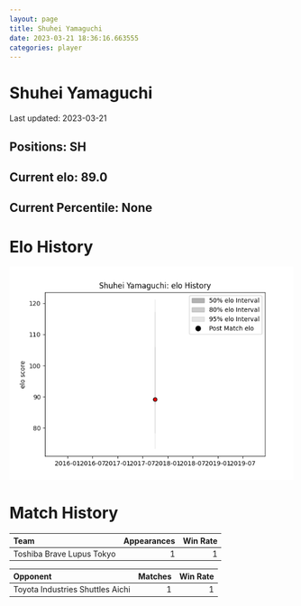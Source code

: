 ```yaml
---  
layout: page  
title: Shuhei Yamaguchi  
date: 2023-03-21 18:36:16.663555  
categories: player  
---
```

# Shuhei Yamaguchi


Last updated: 2023-03-21
## Positions: SH

## Current elo: 89.0

## Current Percentile: None

# Elo History


![elo history](history_ShuheiYamaguchi.png)
# Match History


| Team                      |   Appearances |   Win Rate |
|:--------------------------|--------------:|-----------:|
| Toshiba Brave Lupus Tokyo |             1 |          1 |

| Opponent                         |   Matches |   Win Rate |
|:---------------------------------|----------:|-----------:|
| Toyota Industries Shuttles Aichi |         1 |          1 |